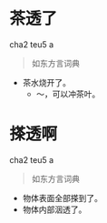 # 茶透了
cha2 teu5 a
> 如东方言词典
- 茶水烧开了。
  - ～，可以冲茶叶。

# 搽透啊
cha2 teu5 a
> 如东方言词典
- 物体表面全部搽到了。
- 物体内部洇透了。
